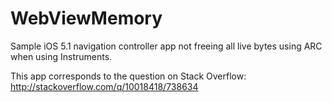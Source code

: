 WebViewMemory
=============

Sample iOS 5.1 navigation controller app not freeing all live bytes using ARC when using Instruments.

This app corresponds to the question on Stack Overflow: http://stackoverflow.com/q/10018418/738634
